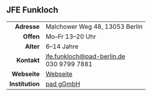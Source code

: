 ## JFE Funkloch

|||
-:|-
**Adresse** |     Malchower Weg 48, 13053 Berlin
**Offen** |       Mo–Fr 13–20 Uhr
**Alter** |       6–14 Jahre
**Kontakt** |     [jfe.funkloch@pad-berlin.de](mailto:jfe.funkloch@pad-berlin.de)<br>030 9799 7881
**Webseite** |    <a target="_blank" href="https://www.pad-berlin.de/jugendarbeit-praevention-und-qualifikation/jfe-funkloch">Webseite</a>
**Institution** | <a target="_blank" href="https://www.pad-berlin.de/">pad gGmbH</a>

<div id="gmap"></div>
<script>window.onload = showMap()</script>
